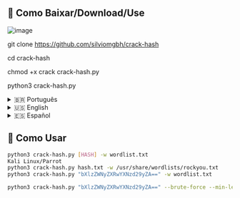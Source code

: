 ## 🚀 Como Baixar/Download/Use
![image](https://github.com/user-attachments/assets/f2dd63d5-0025-41e7-b1f3-87caaa9a1a83)

git clone https://github.com/silviomgbh/crack-hash

cd crack-hash

chmod +x crack crack-hash.py

python3 crack-hash.py

<details>

<summary>🇧🇷 Português</summary>

[🔓 Base64 Cracker - Ferramenta Avançada de Quebra de Hashes Base64
Ferramenta desenvolvida  que realiza ataques de dicionário e força bruta em hashes Base64. Ideal para estudos acadêmicos em segurança da informação, com recursos avançados de análise estatística e paralelismo.

Principais Recursos:

    📊 Análise automática de padrões de hashes

    ⚡ Força bruta otimizada com paralelismo

    📚 Ataque com dicionário e variações inteligentes

    🎨 Interface colorida com visualização de progresso

    📈 Relatórios de desempenho e métricas
]

</details>

<details>
<summary>🇺🇸 English</summary>

[
🔓 Base64 Cracker - Advanced Base64 Hash Cracking Tool
Tool developed to perform dictionary and brute-force attacks on Base64 hashes. Perfect for academic studies in information security, featuring statistical analysis and parallel processing.

Key Features:

    📊 Automatic hash pattern analysis

    ⚡ Optimized brute-force with parallelism

    📚 Dictionary attacks with smart variations

    🎨 Colorful interface with progress visualization

    📈 Performance metrics and reporting

# 🔓 TCC Base64 Cracker]

</details>

<details>
<summary>🇪🇸 Español</summary>

[🇪🇸 Español

🔓 TCC Base64 Cracker - Herramienta Avanzada para Descifrar Hashes Base64
Herramienta desarrollada que realiza ataques de diccionario y fuerza bruta sobre hashes Base64. Ideal para estudios académicos en seguridad informática, con análisis estadístico y procesamiento paralelo.

Características Principales:

    📊 Análisis automático de patrones

    ⚡ Fuerza bruta optimizada con paralelismo

    📚 Ataques con diccionario y variaciones inteligentes

    🎨 Interfaz colorida con visualización de progreso

    📈 Métricas de rendimiento y reportes]

</details>

## 🚀 Como Usar
```bash
python3 crack-hash.py [HASH] -w wordlist.txt
Kali Linux/Parrot
python3 crack-hash.py hash.txt -w /usr/share/wordlists/rockyou.txt
python3 crack-hash.py "bXlzZWNyZXRwYXNzd29yZA==" -w wordlist.txt

python3 crack-hash.py "bXlzZWNyZXRwYXNzd29yZA==" --brute-force --min-length 6 --max-length 12 --charset "abcdefghijklmnopqrstuvwxyz0123456789"


